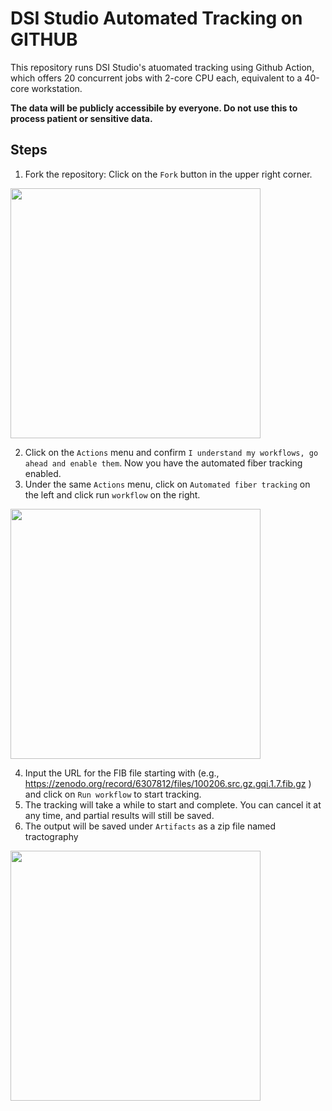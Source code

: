 # DSI Studio Automated Tracking on GITHUB

This repository runs DSI Studio's atuomated tracking using Github Action, which offers 20 concurrent jobs with 2-core CPU each, equivalent to a 40-core workstation. 

**The data will be publicly accessibile by everyone. Do not use this to process patient or sensitive data.**

## Steps

1. Fork the repository: Click on the `Fork` button in the upper right corner.

<img src="https://user-images.githubusercontent.com/275569/157118034-8a28b553-fa86-4a5c-a542-b65b36793c63.png" width=400>

2. Click on the `Actions` menu and confirm `I understand my workflows, go ahead and enable them`. Now you have the automated fiber tracking enabled.
3. Under the same `Actions` menu, click on `Automated fiber tracking` on the left and click run `workflow` on the right.

<img src="https://user-images.githubusercontent.com/275569/157118122-cca1dc7f-4767-43f7-b450-f73744ca3934.png" width=400>

4. Input the URL for the FIB file starting with (e.g.,  https://zenodo.org/record/6307812/files/100206.src.gz.gqi.1.7.fib.gz ) and click on `Run workflow` to start tracking.
5. The tracking will take a while to start and complete. You can cancel it at any time, and partial results will still be saved.
6. The output will be saved under `Artifacts` as a zip file named tractography

<img src="https://user-images.githubusercontent.com/275569/157118239-969e137a-f103-47ed-a1b9-fe6d134fc2e4.png" width=400>




